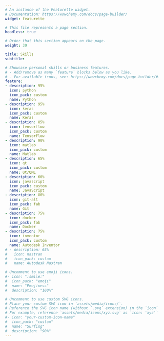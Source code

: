 ```yaml
---
# An instance of the Featurette widget.
# Documentation: https://wowchemy.com/docs/page-builder/
widget: featurette

# This file represents a page section.
headless: true

# Order that this section appears on the page.
weight: 30

title: Skills
subtitle:

# Showcase personal skills or business features.
# - Add/remove as many `feature` blocks below as you like.
# - For available icons, see: https://wowchemy.com/docs/page-builder/#icons
feature:
- description: 95%
  icon: python
  icon_pack: custom
  name: Python
- description: 95%
  icon: keras
  icon_pack: custom
  name: Keras
- description: 85%
  icon: tensorflow
  icon_pack: custom
  name: TensorFlow
- description: 90%
  icon: matlab
  icon_pack: custom
  name: Matlab
- description: 65%
  icon: qt
  icon_pack: custom
  name: Qt/QML
- description: 60%
  icon: javascript
  icon_pack: custom
  name: JavaScript
- description: 80%
  icon: git-alt
  icon_pack: fab
  name: Git
- description: 75%
  icon: docker
  icon_pack: fab
  name: Docker
- description: 75%
  icon: inventor
  icon_pack: custom
  name: Autodesk Inventor
# - description: 65%
#   icon: nastran
#   icon_pack: custom
#   name: Autodesk Nastran

# Uncomment to use emoji icons.
#- icon: ":smile:"
#  icon_pack: "emoji"
#  name: "Emojiness"
#  description: "100%"  

# Uncomment to use custom SVG icons.
# Place your custom SVG icon in `assets/media/icons/`.
# Reference the SVG icon name (without `.svg` extension) in the `icon` field.
# For example, reference `assets/media/icons/xyz.svg` as `icon: 'xyz'`
#- icon: "your-custom-icon-name"
#  icon_pack: "custom"
#  name: "Surfing"
#  description: "90%"
---
```

